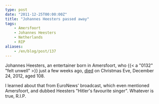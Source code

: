 ```yaml
---
type: post
date: "2011-12-25T00:00:00Z"
title: "Johannes Heesters passed away"
tags:
    - Amersfoort
    - Johannes Heesters
    - Netherlands
    - RIP
aliases:
    - /en/blog/post/137
---
```


Johannes Heesters, an entertainer born in Amersfoort, who {{< a "0132" "felt unwell" >}} just a few weeks ago, [died](http://www.washingtonpost.com/world/europe/entertainer-heesters-dies-at-age-108-after-long-career-started-in-nazi-germany/2011/12/24/gIQA8ITkFP_story.html) on Christmas Eve, December 24, 2012, aged 108.

<!--more-->

I learned about that from EuroNews' broadcast, which even mentioned Amersfoort, and dubbed Heesters "Hitler's favourite singer". Whatever is true, R.I.P.

